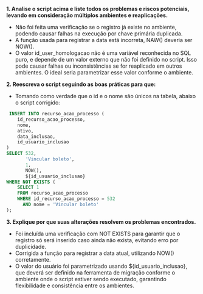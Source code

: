**1. Analise o script acima e liste todos os problemas e riscos potenciais, levando em consideração múltiplos ambientes e reaplicações.**
- Não foi feita uma verificação se o registro já existe no ambiente, podendo causar falhas na execução por chave primária duplicada.
- A função usada para registrar a data está incorreta, NAW() deveria ser NOW().
- O valor id_user_homologacao não é uma variável reconhecida no SQL puro, e depende de um valor externo que não foi definido no script. Isso pode causar falhas ou inconsistências se for reaplicado em outros ambientes. O ideal seria parametrizar esse valor conforme o ambiente.

**2. Reescreva o script seguindo as boas práticas para que:**
- Tomando como verdade que o id e o nome são únicos na tabela, abaixo o script corrigido:
```sql
 INSERT INTO recurso_acao_processo (
    id_recurso_acao_processo,
    nome,
    ativo,
    data_inclusao,
    id_usuario_inclusao
) 
SELECT 532, 
       'Vincular boleto', 
       1, 
       NOW(), 
       ${id_usuario_inclusao}
WHERE NOT EXISTS (
    SELECT 1 
    FROM recurso_acao_processo 
    WHERE id_recurso_acao_processo = 532 
      AND nome = 'Vincular boleto'
);
```

**3. Explique por que suas alterações resolvem os problemas encontrados.**
- Foi incluída uma verificação com NOT EXISTS para garantir que o registro só será inserido caso ainda não exista, evitando erro por duplicidade.
- Corrigida a função para registrar a data atual, utilizando NOW() corretamente.
- O valor do usuário foi parametrizado usando ${id_usuario_inclusao}, que deverá ser definido na ferramenta de migração conforme o ambiente onde o script estiver sendo executado, garantindo flexibilidade e consistência entre os ambientes.
